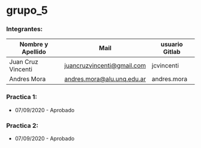 # grupo_5

### Integrantes:

| Nombre y Apellido              |      Mail                      |     usuario Gitlab   |
| -----------------------------  | ------------------------------ | -------------------  |
| Juan Cruz Vincenti             | juancruzvincenti@gmail.com     | jcvincenti           |
| Andres Mora                    | andres.mora@alu.unq.edu.ar     | andres.mora          |




### Practica 1:
- 07/09/2020 -  Aprobado


### Practica 2:
- 07/09/2020 - Aprobado

